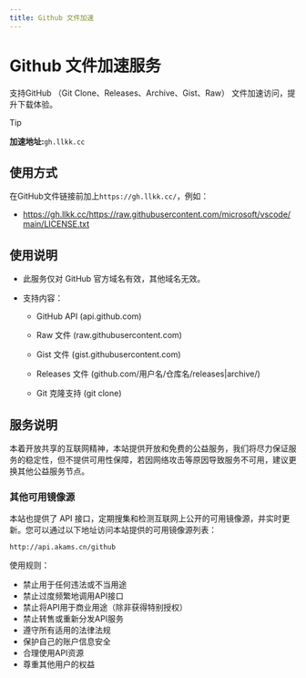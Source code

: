 ```yaml
---
title: Github 文件加速
---
```



# Github 文件加速服务

支持GitHub （Git Clone、Releases、Archive、Gist、Raw） 文件加速访问，提升下载体验。


> [!TIP]
> **加速地址:**`gh.llkk.cc`


## 使用方式

在GitHub文件链接前加上`https://gh.llkk.cc/`，例如：

- https://gh.llkk.cc/https://raw.githubusercontent.com/microsoft/vscode/main/LICENSE.txt


## 使用说明
- 此服务仅对 GitHub 官方域名有效，其他域名无效。

- 支持内容：

  - GitHub API (api.github.com)

  - Raw 文件 (raw.githubusercontent.com)

  - Gist 文件 (gist.githubusercontent.com)

  - Releases 文件 (github.com/用户名/仓库名/releases|archive/)

  - Git 克隆支持 (git clone)



## 服务说明

本着开放共享的互联网精神，本站提供开放和免费的公益服务，我们将尽力保证服务的稳定性，但不提供可用性保障，若因网络攻击等原因导致服务不可用，建议更换其他公益服务节点。

### 其他可用镜像源

本站也提供了 API 接口，定期搜集和检测互联网上公开的可用镜像源，并实时更新。您可以通过以下地址访问本站提供的可用镜像源列表：
```
http://api.akams.cn/github
```

使用规则：
- 禁止用于任何违法或不当用途
- 禁止过度频繁地调用API接口
- 禁止将API用于商业用途（除非获得特别授权）
- 禁止转售或重新分发API服务
- 遵守所有适用的法律法规
- 保护自己的账户信息安全
- 合理使用API资源
- 尊重其他用户的权益